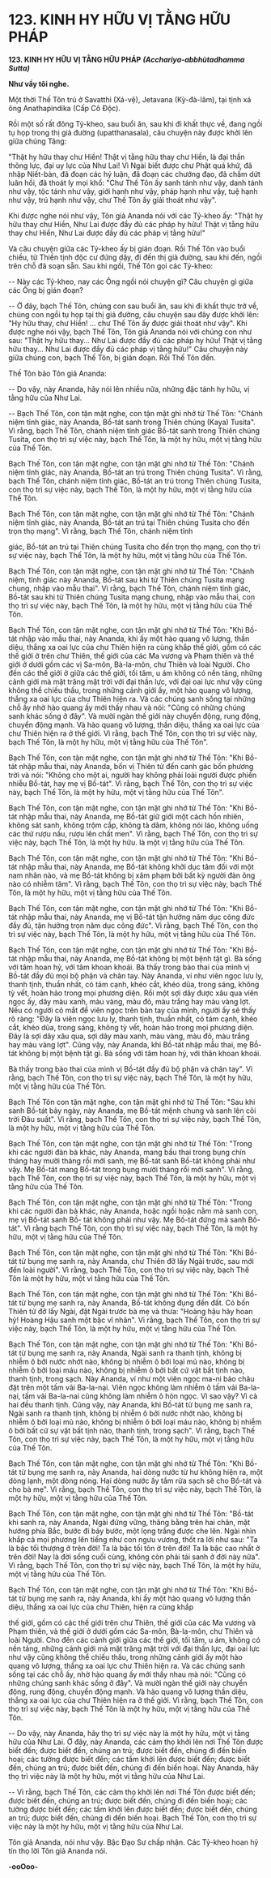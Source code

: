 # 123. KINH HY HỮU VỊ TẰNG HỮU PHÁP

**123. KINH HY HỮU VỊ TẰNG HỮU PHÁP**
***(Acchariya-abbhùtadhamma Sutta)***

**Như vầy tôi nghe.**

Một thời Thế Tôn trú ở Savatthi (Xá-vệ), Jetavana (Kỳ-đà-lâm), tại tịnh xá ông Anathapindika (Cấp Cô
Ðộc).

Rồi một số rất đông Tỷ-kheo, sau buổi ăn, sau khi đi khất thực về, đang ngồi tụ họp trong thị giả đường
(upatthanasala), câu chuyện này được khởi lên giữa chúng Tăng:

"Thật hy hữu thay chư Hiền! Thật vị tằng hữu thay chư Hiền, là đại thần thông lực, đại uy lực của Như
Lai! Vì Ngài biết được chư Phật quá khứ, đã nhập Niết-bàn, đã đoạn các hý luận, đã đoạn các chướng
đạo, đã chấm dứt luân hồi, đã thoát ly mọi khổ: "Chư Thế Tôn ấy sanh tánh như vậy, danh tánh như vậy,
tộc tánh như vậy, giới hạnh như vậy, pháp hạnh như vậy, tuệ hạnh như vậy, trú hạnh như vậy, chư Thế
Tôn ấy giải thoát như vậy".

Khi được nghe nói như vậy, Tôn giả Ananda nói với các Tỷ-kheo ấy: "Thật hy hữu thay chư Hiền, Như
Lai được đầy đủ các pháp hy hữu! Thật vị tằng hữu thay chư Hiền, Như Lai được đầy đủ các pháp vị
tằng hữu!"

Và câu chuyện giữa các Tỷ-kheo ấy bị gián đoạn. Rồi Thế Tôn vào buổi chiều, từ Thiền tịnh độc cư
đứng dậy, đi đến thị giả đường, sau khi đến, ngồi trên chỗ đã soạn sẵn. Sau khi ngồi, Thế Tôn gọi các
Tỷ-kheo:

-- Này các Tỷ-kheo, nay các Ông ngồi nói chuyện gì? Câu chuyện gì giữa các Ông bị gián đoạn?

-- Ở đây, bạch Thế Tôn, chúng con sau buổi ăn, sau khi đi khất thực trở về, chúng con ngồi tụ họp tại thị
giả đường, câu chuyện sau đây được khởi lên: "Hy hữu thay, chư Hiền! ... chư Thế Tôn ấy được giải
thoát như vậy". Khi được nghe nói vậy, bạch Thế Tôn, Tôn giả Ananda nói với chúng con như sau:
"Thật hy hữu thay... Như Lai được đầy đủ các pháp hy hữu! Thật vị tằng hữu thay... Như Lai được đầy
đủ các pháp vị tằng hữu!" Câu chuyện này giữa chúng con, bạch Thế Tôn, bị gián đoạn. Rồi Thế Tôn
đến.

Thế Tôn bảo Tôn giả Ananda:

-- Do vậy, này Ananda, hãy nói lên nhiều nữa, những đặc tánh hy hữu, vị tằng hữu của Như Lai.

-- Bạch Thế Tôn, con tận mặt nghe, con tận mặt ghi nhớ từ Thế Tôn: "Chánh niệm tỉnh giác, này
Ananda, Bồ-tát sanh trong Thiên chúng (Kaya) Tusita". Vì rằng, bạch Thế Tôn, chánh niệm tỉnh giác
Bồ-tát sanh trong Thiên chúng Tusita, con thọ trì sự việc này, bạch Thế Tôn, là một hy hữu, một vị tằng
hữu của Thế Tôn.

Bạch Thế Tôn, con tận mặt nghe, con tận mặt ghi nhớ từ Thế Tôn: "Chánh niệm tỉnh giác, này Ananda,
Bồ-tát an trú trong Thiên chúng Tusita". Vì rằng, bạch Thế Tôn, chánh niệm tỉnh giác, Bồ-tát an trú
trong Thiên chúng Tusita, con thọ trì sự việc này, bạch Thế Tôn, là một hy hữu, một vị tằng hữu của Thế
Tôn.

Bạch Thế Tôn, con tận mặt nghe, con tận mặt ghi nhớ từ Thế Tôn: "Chánh niệm tỉnh giác, này Ananda,
Bồ-tát an trú tại Thiên chúng Tusita cho đến trọn thọ mạng". Vì rằng, bạch Thế Tôn, chánh niệm tỉnh

giác, Bồ-tát an trú tại Thiên chúng Tusita cho đến trọn thọ mạng, con thọ trì sự việc này, bạch Thế Tôn,
là một hy hữu, một vị tằng hữu của Thế Tôn.

Bạch Thế Tôn, con tận mặt nghe, con tận mặt ghi nhớ từ Thế Tôn: "Chánh niệm, tỉnh giác này Ananda,
Bồ-tát sau khi từ Thiên chúng Tusita mạng chung, nhập vào mẫu thai". Vì rằng, bạch Thế Tôn, chánh
niệm tỉnh giác, Bồ-tát sau khi từ Thiên chúng Tusita mạng chung, nhập vào mẫu thai, con thọ trì sự việc
này, bạch Thế Tôn, là một hy hữu, một vị tằng hữu của Thế Tôn.

Bạch Thế Tôn, con tận mặt nghe, con tận mặt ghi nhớ từ Thế Tôn: "Khi Bồ-tát nhập vào mẫu thai, này
Ananda, khi ấy một hào quang vô lượng, thần diệu, thắng xa oai lực của chư Thiên hiện ra cùng khắp
thế giới, gồm có các thế giới ở trên chư Thiên, thế giới của các Ma vương và Phạm thiên và thế giới ở
dưới gồm các vị Sa-môn, Bà-la-môn, chư Thiên và loài Người. Cho đến các thế giới ở giữa các thế giới,
tối tăm, u ám không có nền tảng, những cảnh giới mà mặt trăng mặt trời với đại thần lực, với đại oai lực
như vậy cũng không thể chiếu thấu, trong những cảnh giới ấy, một hào quang vô lượng, thắng xa oai lực
của chư Thiên hiện ra. Và các chúng sanh sống tại những chỗ ấy nhờ hào quang ấy mới thấy nhau và
nói: "Cũng có những chúng sanh khác sống ở đây". Và mười ngàn thế giới này chuyển động, rung động,
chuyển động mạnh. Và hào quang vô lượng, thần diệu, thắng xa oai lực của chư Thiên hiện ra ở thế giới.
Vì rằng, bạch Thế Tôn, con thọ trì sự việc này, bạch Thế Tôn, là một hy hữu, một vị tằng hữu của Thế
Tôn".

Bạch Thế Tôn, con tận mặt nghe, con tận mặt ghi nhớ từ Thế Tôn: "Khi Bồ-tát nhập mẫu thai, này
Ananda, bốn vị Thiên tử đến canh gác bốn phương trời và nói: "Không cho một ai, người hay không
phải loài người được phiền nhiễu Bồ-tát, hay mẹ vị Bồ-tát". Vì rằng, bạch Thế Tôn, con thọ trì sự việc
này, bạch Thế Tôn, là một hy hữu, một vị tằng hữu của Thế Tôn".

Bạch Thế Tôn, con tận mặt nghe, con tận mặt ghi nhớ từ Thế Tôn: "Khi Bồ-tát nhập mẫu thai, này
Ananda, mẹ Bồ-tát giữ giới một cách hồn nhiên, không sát sanh, không trộm cắp, không tà dâm, không
nói láo, không uống các thứ rượu nấu, rượu lên chất men". Vì rằng, bạch Thế Tôn, con thọ trì sự việc
này, bạch Thế Tôn, là một hy hữu. là một vị tằng hữu của Thế Tôn.

Bạch Thế Tôn, con tận mặt nghe, con tận mặt ghi nhớ từ Thế Tôn: "Khi Bồ-tát nhập mẫu thai, này
Ananda, mẹ Bồ-tát không khởi dục tâm đối với một nam nhân nào, và mẹ Bồ-tát không bị xâm phạm
bởi bất kỳ người đàn ông nào có nhiễm tâm". Vì rằng, bạch Thế Tôn, con thọ trì sự việc này, bạch Thế
Tôn, là một hy hữu, một vị tằng hữu của Thế Tôn.

Bạch Thế Tôn, con tận mặt nghe, con tận mặt ghi nhớ từ Thế Tôn: "Khi Bồ-tát nhập mẫu thai, này
Ananda, mẹ vị Bồ-tát tận hưởng năm dục công đức đầy đủ, tận hưởng trọn năm dục công đức". Vì rằng,
bạch Thế Tôn, con thọ trì sự việc này, bạch Thế Tôn, là một hy hữu, một vị tằng hữu của Thế Tôn.

Bạch Thế Tôn, con tận mặt nghe, con tận mặt ghi nhớ từ Thế Tôn: "Khi Bồ-tát nhập mẫu thai, này
Ananda, mẹ Bồ-tát không bị một bệnh tật gì. Bà sống với tâm hoan hỷ, với tâm khoan khoái. Bà thấy
trong bào thai của mình vị Bồ-tát đầy đủ mọi bộ phận và chân tay. Này Ananda, ví như viên ngọc lưu ly,
thanh tịnh, thuần nhất, có tám cạnh, khéo cắt, khéo dũa, trong sáng, không tỳ vết, hoàn hảo trong mọi
phương diện. Rồi một sợi dây được xâu qua viên ngọc ấy, dây màu xanh, màu vàng, màu đỏ, màu trắng
hay màu vàng lợt. Nếu có người có mắt để viên ngọc trên bàn tay của mình, người ấy sẽ thấy rõ ràng:
"Ðây là viên ngọc lưu ly, thanh tịnh, thuần nhất, có tám cạnh, khéo cắt, khéo dũa, trong sáng, không tỳ
vết, hoàn hảo trong mọi phương diện. Ðây là sợi dây xâu qua, sợi dây màu xanh, màu vàng, màu đỏ,
màu trắng hay màu vàng lợt". Cũng vậy, này Ananda, khi Bồ-tát nhập mẫu thai, mẹ Bồ-tát không bị một
bệnh tật gì. Bà sống với tâm hoan hỷ, với thân khoan khoái.

Bà thấy trong bào thai của mình vị Bồ-tát đầy đủ bộ phận và chân tay". Vì rằng, bạch Thế Tôn, con thọ
trì sự việc này, bạch Thế Tôn, là một hy hữu, một vị tằng hữu của Thế Tôn.

Bạch Thế Tôn con tận mặt nghe, con tận mặt ghi nhớ từ Thế Tôn: "Sau khi sanh Bồ-tát bảy ngày, này
Ananda, mẹ Bồ-tát mệnh chung và sanh lên cõi trời Ðâu suất". Vì rằng, bạch Thế Tôn, con thọ trì sự
việc này, bạch Thế Tôn, là một hy hữu, một vị tằng hữu của Thế Tôn.

Bạch Thế Tôn, con tận mặt nghe, con tận mặt ghi nhớ từ Thế Tôn: "Trong khi các người đàn bà khác,
này Ananda, mang bầu thai trong bụng chín tháng hay mười tháng rồi mới sanh, mẹ Bồ-tát sanh Bồ-tát
không phải như vậy. Mẹ Bồ-tát mang Bồ-tát trong bụng mười tháng rồi mới sanh". Vì rằng, bạch Thế
Tôn, con thọ trì sự việc này, bạch Thế Tôn, là một hy hữu, một vị tằng hữu của Thế Tôn.

Bạch Thế Tôn, con tận mặt nghe, con tận mặt ghi nhớ từ Thế Tôn: "Trong khi các người đàn bà khác,
này Ananda, hoặc ngồi hoặc nằm mà sanh con, mẹ vị Bồ-tát sanh Bồ- tát không phải như vậy. Mẹ Bồ-tát
đứng mà sanh Bồ-tát". Vì rằng bạch Thế Tôn, con thọ trì sự việc này, bạch Thế Tôn, là một hy hữu, một
vị tằng hữu của Thế Tôn.

Bạch Thế Tôn, con tận mặt nghe, con tận mặt ghi nhớ từ Thế Tôn: "Khi Bồ-tát từ bụng mẹ sanh ra, này
Ananda, chư Thiên đỡ lấy Ngài trước, sau mới đến loài người". Vì rằng, bạch Thế Tôn, con thọ trì sự
việc này, bạch Thế Tôn là một hy hữu, một vi tằng hữu của Thế Tôn.

Bạch Thế Tôn, con tận mặt nghe, con tận mặt ghi nhớ từ Thế Tôn: "Khi Bồ-tát từ bụng mẹ sanh ra, này
Ananda, Bồ-tát không đụng đến đất. Có bốn Thiên tử đỡ lấy Ngài, đặt Ngài trước bà mẹ và thưa:
"Hoàng hậu hãy hoan hỷ! Hoàng Hậu sanh một bậc vĩ nhân". Vì rằng, bạch Thế Tôn, con thọ trì sự việc
này, bạch Thế Tôn, là một hy hữu, một vị tằng hữu của Thế Tôn.

Bạch Thế Tôn, con tận mặt nghe, con tận mặt ghi nhớ từ Thế Tôn: "Khi Bồ-tát từ bụng mẹ sanh ra, này
Ananda, Ngài sanh ra thanh tịnh, không bị nhiễm ô bởi nước nhớt nào, không bị nhiễm ô bởi loại mủ
nào, không bị nhiễm ô bởi loại máu nào, không bị nhiễm ô bởi bất cứ vật bất tịnh nào, thanh tịnh, trong
sạch. Này Ananda, ví như một viên ngọc ma-ni bảo châu đặt trên một tấm vải Ba-la-nại. Viên ngọc
không làm nhiễm ô tấm vải Ba-la-nại, tấm vải Ba-la-nai cũng không làm nhiễm ô hòn ngọc. Vì sao vậy?
Vì cả hai đều thanh tịnh. Cũng vậy, này Ananda, khi Bồ-tát từ bụng mẹ sanh ra, Ngài sanh ra thanh tịnh,
không bị nhiễm ô bởi nước nhớt nào, không bị nhiễm ô bởi loại mủ nào, không bị nhiễm ô bởi loại máu
nào, không bị nhiễm ô bởi bất cứ sự vật bất tịnh nào, thanh tịnh, trong sạch". Vì rằng, bạch Thế Tôn, con
thọ trì sự việc này, bạch Thế Tôn, là một hy hữu, một vị tằng hữu của Thế Tôn.

Bạch Thế Tôn, con tận mặt nghe, con tận mặt ghi nhớ từ Thế Tôn: "Khi Bồ-tát từ bụng mẹ sanh ra, này
Ananda, hai dòng nước từ hư không hiện ra, một dòng lạnh, một dòng nóng. Hai dòng nước ấy tắm rửa
sạch sẽ cho Bồ-tát và cho bà mẹ". Vì rằng, bạch Thế Tôn, con thọ trì sự việc này, bạch Thế Tôn, là một
hy hữu, một vị tằng hữu của Thế Tôn.

Bạch Thế Tôn, con tận mặt nghe, con tận mặt ghi nhớ từ Thế Tôn: "Bồ-tát khi sanh ra, này Ananda,
Ngài đứng vững, thăng bằng trên hai chân, mặt hướng phía Bắc, bước đi bảy bước, một lọng trắng được
che lên. Ngài nhìn khắp cả mọi phương lên tiếng như con ngưu vương, thốt ra lời như sau: "Ta là bậc tối
thượng ở trên đời! Ta là bậc tối tôn ở trên đời! Ta là bậc cao nhất ở trên đời! Nay là đời sống cuối cùng,
không còn phải tái sanh ở đời này nữa". Vì rằng, bạch Thế Tôn, con thọ trì sự việc này, bạch Thế Tôn, là
một hy hữu, một vị tằng hữu của Thế Tôn.

Bạch Thế Tôn, con tận mặt nghe, con tận mặt ghi nhớ từ Thế Tôn: "Khi Bồ-tát từ bụng mẹ sanh ra, này
Ananda, khi ấy một hào quang vô lượng thần diệu, thắng xa oai lực của chư Thiên, hiện ra cùng khắp

thế giới, gồm có các thế giới trên chư Thiên, thế giới của các Ma vương và Phạm thiên, và thế giới ở
dưới gồm các Sa-môn, Bà-la-môn, chư Thiên và loài Người. Cho đến các cảnh giới giữa các thế giới, tối
tăm, u ám, không có nền tảng, những cảnh giới mà mặt trăng mặt trời với đại thần lực, đại oai lực như
vậy cũng không thể chiếu thấu, trong những cảnh giới ấy một hào quang vô lượng, thắng xa oai lực chư
Thiên hiện ra. Và các chúng sanh sống tại các chỗ ấy, nhờ hào quang ấy mới thấy nhau mà nói: "Cũng
có những chúng sanh khác sống ở đây". Và mười ngàn thế giới này chuyển động, rung động, chuyển
động mạnh. Và hào quang vô lượng thần diệu, thắng xa oai lực của chư Thiên hiện ra ở thế giới. Vì
rằng, bạch Thế Tôn, con thọ trì sự việc này, bạch Thế Tôn là một hy hữu, một vị tằng hữu của Thế Tôn.

-- Do vậy, này Ananda, hãy thọ trì sự việc này là một hy hữu, một vị tằng hữu của Như Lai. Ở đây, này
Ananda, các cảm thọ khởi lên nơi Thế Tôn được biết đến; được biết đến, chúng an trú; được biết đến,
chúng đi đến biến hoại; các tưởng được biết đến; các tầm khởi lên được biết đến; được biết đến, chúng
an trú; được biết đến, chúng đi đến biến hoại. Này Ananda, hãy thọ trì việc này là một hy hữu, một vị
tằng hữu của Như Lai.

-- Vì rằng, bạch Thế Tôn, các cảm thọ khởi lên nơi Thế Tôn được biết đến; được biết đến, chúng an trú;
được biết đến, chúng đi đến biến hoại; các tưởng được biết đến; các tầm khởi lên được biết đến; được
biết đến, chúng an trú; được biết đến, chúng đi đến biến hoại. Bạch Thế Tôn, con thọ trì sự việc này là
một hy hữu, một vị tằng hữu của Như Lai.

Tôn giả Ananda, nói như vậy. Bậc Ðạo Sư chấp nhận. Các Tỷ-kheo hoan hỷ tín thọ lời Tôn giả Ananda
nói.

**-ooOoo-**

